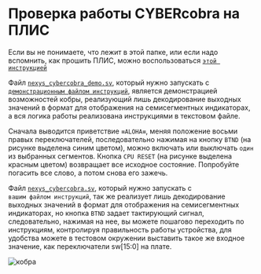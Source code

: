 # Проверка работы CYBERcobra на ПЛИС

Если вы не понимаете, что лежит в этой папке, или если надо вспомнить, как прошить ПЛИС, можно воспользоваться [`этой инструкцией`](../../../Vivado%20Basics/Program%20nexys%20a7.md)

Файл [`nexys_cybercobra_demo.sv`](nexys_cybercobra_demo.sv), который нужно запускать с  [`демонстрационным файлом инструкций`](demo.mem), является демонстрацией возможностей кобры, реализующий лишь декодирование выходных значений в формат для отображения на семисегментных индикаторах, а вся логика работы реализована инструкциями в текстовом файле.

Сначала выводится приветствие `≡ALOHA≡`, меняя положение восьми правых переключателей, последовательно нажимая на кнопку `BTND` (на рисунке выделена синим цветом), можно включать или выключать `один` из выбранных сегментов. Кнопка `CPU RESET` (на рисунке выделена красным цветом) возвращает все исходное состояние. Попробуйте погасить все слово, а потом снова его зажечь.

Файл [`nexys_cybercobra.sv`](nexys_cybercobra.sv), который нужно запускать с  `вашим файлом инструкций`, так же реализует лишь декодирование выходных значений в формат для отображения на семисегментных индикаторах, но кнопка `BTND` задает тактирующий сигнал, следовательно, нажимая на нее, вы можете пошагово переходить по инструкциям, контролируя правильность работы устройства, для удобства можете в тестовом окружении выставить такое же входное значение, как переключатели sw[15:0] на плате.

![кобра](../../../.pic/Labs/board%20files/nexys_cobra.jpg)
